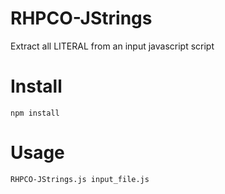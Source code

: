 # RHPCO-JStrings
Extract all LITERAL from an input javascript script

# Install
```npm install```

# Usage
```RHPCO-JStrings.js input_file.js```
